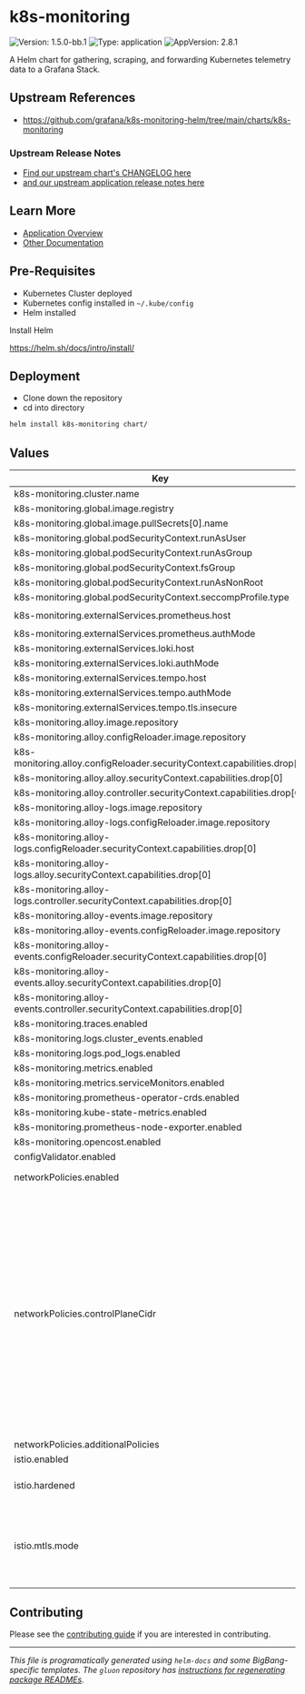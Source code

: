 <!-- Warning: Do not manually edit this file. See notes on gluon + helm-docs at the end of this file for more information. -->
# k8s-monitoring

![Version: 1.5.0-bb.1](https://img.shields.io/badge/Version-1.5.0--bb.1-informational?style=flat-square) ![Type: application](https://img.shields.io/badge/Type-application-informational?style=flat-square) ![AppVersion: 2.8.1](https://img.shields.io/badge/AppVersion-2.8.1-informational?style=flat-square)

A Helm chart for gathering, scraping, and forwarding Kubernetes telemetry data to a Grafana Stack.

## Upstream References

* <https://github.com/grafana/k8s-monitoring-helm/tree/main/charts/k8s-monitoring>

### Upstream Release Notes

- [Find our upstream chart's CHANGELOG here](https://github.com/grafana/k8s-monitoring-helm/releases/)
- [and our upstream application release notes here](https://github.com/grafana/alloy/blob/main/docs/sources/release-notes.md?plain=1)

## Learn More
* [Application Overview](docs/overview.md)
* [Other Documentation](docs/)

## Pre-Requisites

* Kubernetes Cluster deployed
* Kubernetes config installed in `~/.kube/config`
* Helm installed

Install Helm

https://helm.sh/docs/intro/install/

## Deployment

* Clone down the repository
* cd into directory
```bash
helm install k8s-monitoring chart/
```

## Values

| Key | Type | Default | Description |
|-----|------|---------|-------------|
| k8s-monitoring.cluster.name | string | `"bigbang"` |  |
| k8s-monitoring.global.image.registry | string | `"registry1.dso.mil"` |  |
| k8s-monitoring.global.image.pullSecrets[0].name | string | `"private-registry"` |  |
| k8s-monitoring.global.podSecurityContext.runAsUser | int | `473` |  |
| k8s-monitoring.global.podSecurityContext.runAsGroup | int | `473` |  |
| k8s-monitoring.global.podSecurityContext.fsGroup | int | `473` |  |
| k8s-monitoring.global.podSecurityContext.runAsNonRoot | bool | `true` |  |
| k8s-monitoring.global.podSecurityContext.seccompProfile.type | string | `"RuntimeDefault"` |  |
| k8s-monitoring.externalServices.prometheus.host | string | `"monitoring-monitoring-kube-prometheus.monitoring.svc.cluster.local:9090"` |  |
| k8s-monitoring.externalServices.prometheus.authMode | string | `"none"` |  |
| k8s-monitoring.externalServices.loki.host | string | `"logging-loki.logging.svc.cluster.local:3100"` |  |
| k8s-monitoring.externalServices.loki.authMode | string | `"none"` |  |
| k8s-monitoring.externalServices.tempo.host | string | `"tempo-tempo.tempo.svc.cluster.local:4317"` |  |
| k8s-monitoring.externalServices.tempo.authMode | string | `"none"` |  |
| k8s-monitoring.externalServices.tempo.tls.insecure | bool | `true` |  |
| k8s-monitoring.alloy.image.repository | string | `"ironbank/opensource/grafana/alloy"` |  |
| k8s-monitoring.alloy.configReloader.image.repository | string | `"ironbank/opensource/jimmidyson/configmap-reload"` |  |
| k8s-monitoring.alloy.configReloader.securityContext.capabilities.drop[0] | string | `"ALL"` |  |
| k8s-monitoring.alloy.alloy.securityContext.capabilities.drop[0] | string | `"ALL"` |  |
| k8s-monitoring.alloy.controller.securityContext.capabilities.drop[0] | string | `"ALL"` |  |
| k8s-monitoring.alloy-logs.image.repository | string | `"ironbank/opensource/grafana/alloy"` |  |
| k8s-monitoring.alloy-logs.configReloader.image.repository | string | `"ironbank/opensource/jimmidyson/configmap-reload"` |  |
| k8s-monitoring.alloy-logs.configReloader.securityContext.capabilities.drop[0] | string | `"ALL"` |  |
| k8s-monitoring.alloy-logs.alloy.securityContext.capabilities.drop[0] | string | `"ALL"` |  |
| k8s-monitoring.alloy-logs.controller.securityContext.capabilities.drop[0] | string | `"ALL"` |  |
| k8s-monitoring.alloy-events.image.repository | string | `"ironbank/opensource/grafana/alloy"` |  |
| k8s-monitoring.alloy-events.configReloader.image.repository | string | `"ironbank/opensource/jimmidyson/configmap-reload"` |  |
| k8s-monitoring.alloy-events.configReloader.securityContext.capabilities.drop[0] | string | `"ALL"` |  |
| k8s-monitoring.alloy-events.alloy.securityContext.capabilities.drop[0] | string | `"ALL"` |  |
| k8s-monitoring.alloy-events.controller.securityContext.capabilities.drop[0] | string | `"ALL"` |  |
| k8s-monitoring.traces.enabled | bool | `true` |  |
| k8s-monitoring.logs.cluster_events.enabled | bool | `false` |  |
| k8s-monitoring.logs.pod_logs.enabled | bool | `false` |  |
| k8s-monitoring.metrics.enabled | bool | `true` |  |
| k8s-monitoring.metrics.serviceMonitors.enabled | bool | `false` |  |
| k8s-monitoring.prometheus-operator-crds.enabled | bool | `false` |  |
| k8s-monitoring.kube-state-metrics.enabled | bool | `false` |  |
| k8s-monitoring.prometheus-node-exporter.enabled | bool | `false` |  |
| k8s-monitoring.opencost.enabled | bool | `false` |  |
| configValidator.enabled | bool | `false` |  |
| networkPolicies.enabled | bool | `false` | Toggle networkPolicies |
| networkPolicies.controlPlaneCidr | string | `"0.0.0.0/0"` | Control Plane CIDR, defaults to 0.0.0.0/0, use `kubectl get endpoints -n default kubernetes` to get the CIDR range needed for your cluster Must be an IP CIDR range (x.x.x.x/x - ideally with /32 for the specific IP of a single endpoint, broader range for multiple masters/endpoints) Used by package NetworkPolicies to allow Kube API access |
| networkPolicies.additionalPolicies | list | `[]` |  |
| istio.enabled | bool | `false` |  |
| istio.hardened | object | `{"customServiceEntries":[],"enabled":false,"outboundTrafficPolicyMode":"REGISTRY_ONLY"}` | Default peer authentication values |
| istio.mtls.mode | string | `"STRICT"` | STRICT = Allow only mutual TLS traffic, PERMISSIVE = Allow both plain text and mutual TLS traffic |

## Contributing

Please see the [contributing guide](./CONTRIBUTING.md) if you are interested in contributing.

---

_This file is programatically generated using `helm-docs` and some BigBang-specific templates. The `gluon` repository has [instructions for regenerating package READMEs](https://repo1.dso.mil/big-bang/product/packages/gluon/-/blob/master/docs/bb-package-readme.md)._

